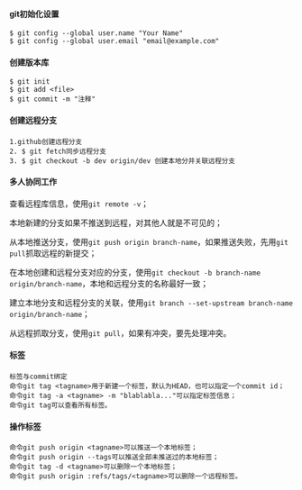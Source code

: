 #### git初始化设置

```
$ git config --global user.name "Your Name"
$ git config --global user.email "email@example.com"
```

#### 创建版本库

```
$ git init
$ git add <file>
$ git commit -m "注释" 
```

#### 创建远程分支

```
1.github创建远程分支
2. $ git fetch同步远程分支
3. $ git checkout -b dev origin/dev	创建本地分并关联远程分支

```

#### 多人协同工作

查看远程库信息，使用`git remote -v`；

本地新建的分支如果不推送到远程，对其他人就是不可见的；

从本地推送分支，使用`git push origin branch-name`，如果推送失败，先用`git pull`抓取远程的新提交；

在本地创建和远程分支对应的分支，使用`git checkout -b branch-name origin/branch-name`，本地和远程分支的名称最好一致；

建立本地分支和远程分支的关联，使用`git branch --set-upstream branch-name origin/branch-name`；

从远程抓取分支，使用`git pull`，如果有冲突，要先处理冲突。

#### 标签

```
标签与commit绑定
命令git tag <tagname>用于新建一个标签，默认为HEAD，也可以指定一个commit id；
命令git tag -a <tagname> -m "blablabla..."可以指定标签信息；
命令git tag可以查看所有标签。
```

#### 操作标签

```
命令git push origin <tagname>可以推送一个本地标签；
命令git push origin --tags可以推送全部未推送过的本地标签；
命令git tag -d <tagname>可以删除一个本地标签；
命令git push origin :refs/tags/<tagname>可以删除一个远程标签。
```